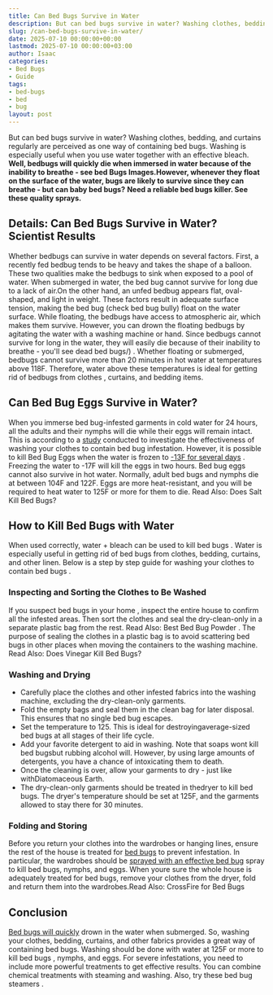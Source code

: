 ```yaml
---
title: Can Bed Bugs Survive in Water
description: But can bed bugs survive in water? Washing clothes, bedding, and curtains regularly are perceived as one way of containing bed bugs.
slug: /can-bed-bugs-survive-in-water/
date: 2025-07-10 00:00:00+00:00
lastmod: 2025-07-10 00:00:00+03:00
author: Isaac
categories:
- Bed Bugs
- Guide
tags:
- bed-bugs
- bed
- bug
layout: post
---
```

But can bed bugs survive in water? Washing clothes, bedding, and curtains regularly are perceived as one way of containing bed bugs. Washing is especially useful when you use water together with an effective bleach.
**Well, bedbugs will quickly die when immersed in water because of the inability to breathe - see bed Bugs Images.However, whenever they float on the surface of the water, bugs are likely to survive since they can breathe - but can baby bed bugs?**
**Need a reliable bed bugs killer. See these quality sprays.**

## **Details: Can Bed Bugs Survive in Water? Scientist Results**
Whether bedbugs can survive in water depends on several factors. First, a recently fed bedbug tends to be heavy and takes the shape of a balloon. These two qualities make the bedbugs to sink when exposed to a pool of water.
When submerged in water, the
bed bug
cannot survive for long due to a lack of air.On the other hand, an unfed bedbug appears flat, oval-shaped, and light in weight.
These factors result in adequate surface tension, making the
bed bug (check bed bug bully)
float on the water surface. While floating, the bedbugs have access to atmospheric air, which makes them survive.
However, you can drown the floating bedbugs by agitating the water with a washing machine or hand. Since bedbugs cannot survive for long in the water, they will easily die because of their inability to breathe - you'll see
dead bed bugs/)
.
Whether floating or submerged, bedbugs cannot survive more than 20 minutes in hot water at temperatures above 118F. Therefore, water above these temperatures is ideal for getting
rid of bedbugs from clothes
, curtains, and bedding items.
## **Can Bed Bug Eggs Survive in Water?**
When you immerse bed bug-infested garments in cold water for 24 hours, all the adults and their nymphs will die while their eggs will remain intact.
This is according to a
[study](http://insectsinthecity.blogspot.com/2010/03/guidelines-for-killing-bed-bugs-in.html)
conducted to investigate the effectiveness of washing your clothes to contain bed bug infestation.
However, it is possible to kill
Bed Bug Eggs
when the water is frozen to
[-13F for several days](https://academic.oup.com/jee/article/106/6/2433/2962119)
. Freezing the
water to -17F will kill
the eggs in two hours.
Bed bug eggs
cannot also survive in hot water. Normally, adult
bed bugs
and nymphs die at between 104F and 122F. Eggs are more heat-resistant, and you will be required to heat water to 125F or more for them to die. Read Also:
Does Salt Kill Bed Bugs?

## **How to Kill Bed Bugs with Water**
When used correctly,
water + bleach can be used to kill bed bugs
. Water is especially useful in getting
rid of bed bugs
from clothes, bedding, curtains, and other linen. Below is a step by step guide for
washing your clothes to contain bed bugs
.
### **Inspecting and Sorting the Clothes to Be Washed**
If you suspect
bed bugs in your home
, inspect the entire house to confirm all the infested areas. Then sort the clothes and seal the dry-clean-only in a separate plastic bag from the rest. Read Also:
Best Bed Bug Powder
.
The purpose of sealing the clothes in a
plastic bag is to avoid scattering bed bugs
in other places when moving the containers to the washing machine. Read Also:
Does Vinegar Kill Bed Bugs?
### **Washing and Drying**
- Carefully place the clothes and other infested fabrics into the washing machine, excluding the dry-clean-only garments.
- Fold the empty bags and seal them in the clean bag for later disposal. This ensures that no single bed bug escapes.
- Set the temperature to 125. This is ideal for destroyingaverage-sized bed bugs at all stages of their life cycle.
- Add your favorite detergent to aid in washing. Note that soaps wont kill bed bugsbut rubbing alcohol will. However, by using large amounts of detergents, you have a chance of intoxicating them to death.
- Once the cleaning is over, allow your garments to dry - just like withDiatomaceous Earth.
- The dry-clean-only garments should be treated in thedryer to kill bed bugs. The dryer's temperature should be set at 125F, and the garments allowed to stay there for 30 minutes.
### **Folding and Storing**
Before you return your clothes into the wardrobes or hanging lines, ensure the rest of the house is treated for
[bed bugs](https://pestpolicy.com/what-causes-bed-bugs/)
to prevent infestation.
In particular, the wardrobes should be
[sprayed with an effective bed bug](https://pestpolicy.com/best-bed-bug-spray/)
spray to kill bed bugs, nymphs, and eggs.
When youre sure the whole house is adequately treated for bed bugs, remove your clothes from the dryer, fold and return them into the wardrobes.Read Also:
CrossFire for Bed Bugs
## **Conclusion**
[Bed bugs will quickly](https://pestpolicy.com/do-bed-bugs-jump/)
drown in the water when submerged. So, washing your clothes, bedding, curtains, and other fabrics provides a great way of containing bed bugs. Washing should be done with water at 125F or more to
kill bed bugs
, nymphs, and eggs.
For severe infestations, you need to include more powerful
treatments to get effective
results. You can combine chemical treatments with steaming and washing. Also, try these
bed bug steamers
.
